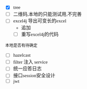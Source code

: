 <span  style="font-family: Simsun,serif; font-size: 15px; ">

- [x] tree
- [ ] 二维码,本地的只能测试用,不完善
- [ ] excel4j 导出可变长的excel
    - 追加
    - [ ] 重写excel4j的代码

~~~
本地是否有待确定
~~~

- [ ] hazelcast
- [ ] filter 注入 service
- [ ] 统一应答日志
- [ ] 接口session安全设计
- [ ] jwt

</span>